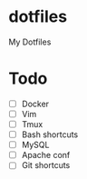 # dotfiles
My Dotfiles

# Todo

- [ ] Docker
- [ ] Vim
- [ ] Tmux
- [ ] Bash shortcuts
- [ ] MySQL
- [ ] Apache conf
- [ ] Git shortcuts

